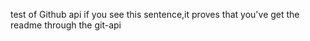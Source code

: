 test of Github api
if you see this sentence,it proves that you've get the readme through the git-api
